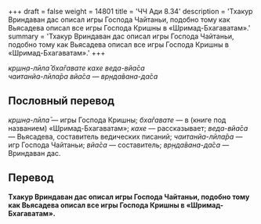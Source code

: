 +++
draft = false
weight = 14801
title = 'ЧЧ Ади 8.34'
description = 'Тхакур Вриндаван дас описал игры Господа Чайтаньи, подобно тому как Вьясадева описал все игры Господа Кришны в «Шримад-Бхагаватам».'
summary = 'Тхакур Вриндаван дас описал игры Господа Чайтаньи, подобно тому как Вьясадева описал все игры Господа Кришны в «Шримад-Бхагаватам».'
+++

_кр̣шн̣а-лӣла̄ бха̄гавате кахе веда-вйа̄са  
чаитанйа-лӣла̄ра вйа̄са — вр̣нда̄вана-да̄са_

## Пословный перевод

_кр̣шн̣а_\-_лӣла̄_ — игры Господа Кришны; _бха̄гавате_ — в (книге под названием) «Шримад-Бхагаватам»; _кахе_ — рассказывает; _веда_\-_вйа̄са_ — Вьясадева, составитель ведических писаний; _чаитанйа_\-_лӣла̄ра_ — игр Господа Чайтаньи; _вйа̄са_ — составитель; _вр̣нда̄вана_\-_да̄са_ — Вриндаван дас.

## Перевод

**Тхакур Вриндаван дас описал игры Господа Чайтаньи, подобно тому как Вьясадева описал все игры Господа Кришны в «Шримад-Бхагаватам».**
